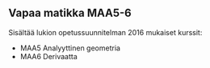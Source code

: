 ## Vapaa matikka MAA5-6

Sisältää lukion opetussuunnitelman 2016 mukaiset kurssit:

+ MAA5 Analyyttinen geometria
+ MAA6 Derivaatta
